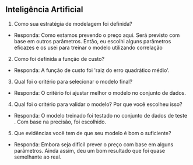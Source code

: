 ## Inteligência Artificial

1. Como sua estratégia de modelagem foi definida?
- Responda:
Como estamos prevendo o preço aqui. Será previsto com base em outros parâmetros. Então, eu escolhi alguns parâmetros eficazes e os usei para treinar o modelo utilizando correlação

2. Como foi definida a função de custo?
- Responda:
A função de custo foi 'raiz do erro quadrático médio'.

3. Qual foi o critério para selecionar o modelo final?
- Responda:
O critério foi ajustar melhor o modelo no conjunto de dados.

4. Qual foi o critério para validar o modelo? Por que você escolheu isso?
- Responda:
O modelo treinado foi testado no conjunto de dados de teste . Com base na precisão, foi escolhido.

5. Que evidências você tem de que seu modelo é bom o suficiente?
- Responda:
Embora seja difícil prever o preço com base em alguns parâmetros. Ainda assim, deu um bom resultado que foi quase semelhante ao real.
